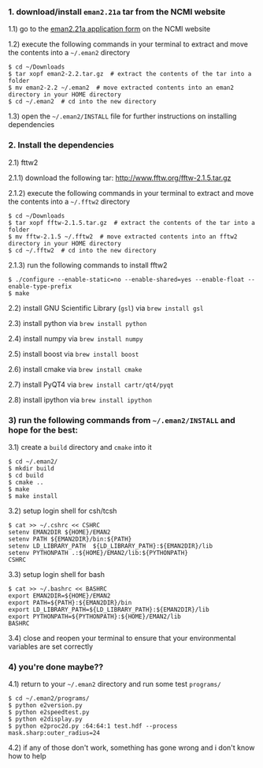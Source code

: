 ### 1. download/install `eman2.21a` tar from the NCMI website

1.1) go to the [eman2.21a application form](http://ncmi.bcm.edu/ncmi/software/counter_222/software_138/manage_addProduct/NCMI/attendee_factory?myname=eman2.21.MacOS.sh) on the NCMI website

1.2) execute the following commands in your terminal to extract and move the contents into a `~/.eman2` directory
```
$ cd ~/Downloads
$ tar xopf eman2-2.2.tar.gz  # extract the contents of the tar into a folder
$ mv eman2-2.2 ~/.eman2  # move extracted contents into an eman2 directory in your HOME directory
$ cd ~/.eman2  # cd into the new directory
```

1.3) open the `~/.eman2/INSTALL` file for further instructions on installing dependencies

### 2. Install the dependencies

2.1) fttw2

2.1.1) download the following tar: http://www.fftw.org/fftw-2.1.5.tar.gz

2.1.2) execute the following commands in your terminal to extract and move the contents into a `~/.fftw2` directory
```
$ cd ~/Downloads
$ tar xopf fftw-2.1.5.tar.gz  # extract the contents of the tar into a folder
$ mv fftw-2.1.5 ~/.fftw2  # move extracted contents into an fftw2 directory in your HOME directory
$ cd ~/.fftw2  # cd into the new directory
```

2.1.3) run the following commands to install fftw2
```
$ ./configure --enable-static=no --enable-shared=yes --enable-float --enable-type-prefix
$ make
```

2.2) install GNU Scientific Library (`gsl`) via `brew install gsl`

2.3) install python via `brew install python`

2.4) install numpy via `brew install numpy`

2.5) install boost via `brew install boost`

2.6) install cmake via `brew install cmake`

2.7) install PyQT4 via `brew install cartr/qt4/pyqt`

2.8) install ipython via `brew install ipython`

### 3) run the following commands from `~/.eman2/INSTALL` and hope for the best:

3.1) create a `build` directory and `cmake` into it
```
$ cd ~/.eman2/
$ mkdir build
$ cd build
$ cmake ..
$ make
$ make install
```

3.2) setup login shell for csh/tcsh
```
$ cat >> ~/.cshrc << CSHRC
setenv EMAN2DIR ${HOME}/EMAN2
setenv PATH ${EMAN2DIR}/bin:${PATH}
setenv LD_LIBRARY_PATH  ${LD_LIBRARY_PATH}:${EMAN2DIR}/lib
setenv PYTHONPATH .:${HOME}/EMAN2/lib:${PYTHONPATH}
CSHRC
```

3.3) setup login shell for bash
```
$ cat >> ~/.bashrc << BASHRC
export EMAN2DIR=${HOME}/EMAN2
export PATH=${PATH}:${EMAN2DIR}/bin
export LD_LIBRARY_PATH=${LD_LIBRARY_PATH}:${EMAN2DIR}/lib
export PYTHONPATH=${PYTHONPATH}:${HOME}/EMAN2/lib
BASHRC
```

3.4) close and reopen your terminal to ensure that your environmental variables are set correctly


### 4) you're done maybe??

4.1) return to your `~/.eman2` directory and run some test `programs/`
```
$ cd ~/.eman2/programs/
$ python e2version.py
$ python e2speedtest.py
$ python e2display.py
$ python e2proc2d.py :64:64:1 test.hdf --process mask.sharp:outer_radius=24
```

4.2) if any of those don't work, something has gone wrong and i don't know how to help

